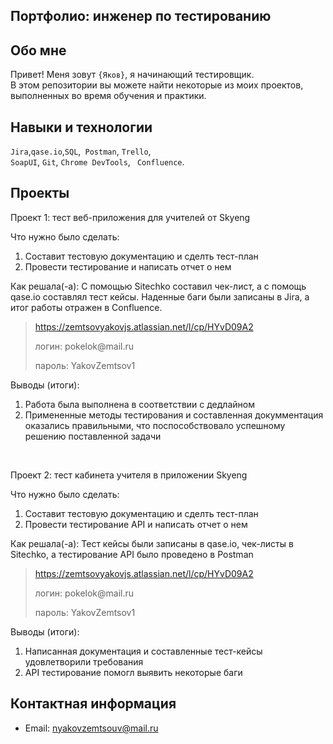 ## Портфолио: инженер по тестированию

## Обо мне 

Привет! Меня зовут ``{Яков}``, я начинающий тестировщик. <br>
В этом репозитории вы можете найти некоторые из моих проектов, выполненных во время обучения и практики.
<br>

## Навыки и технологии
``Jira``,``qase.io``,``SQL``,`` Postman``, ``Trello``, <br>
``SoapUI``, ``Git``, ``Chrome DevTools``, `` Confluence``.




## Проекты

<p> Проект 1: тест веб-приложения для учителей от Skyeng</p>
<p>Что нужно было сделать:<p>
<ol>
  <li>Составит тестовую документацию и сделть тест-план</li>
  <li>Провести тестирование и написать отчет о нем</li>
</ol>

<p>Как решала(-а): С помощью Sitechko составил чек-лист, а с помощь qase.io составлял тест кейсы. Наденные баги были записаны в Jira, а итог работы отражен в Confluence.<p>

> https://zemtsovyakovjs.atlassian.net/l/cp/HYvD09A2
> <p> логин: pokelok@mail.ru </p>
> <p> пароль: YakovZemtsov1 </p>
 
 <p>Выводы (итоги):<p>
<ol>
  <li> Работа была выполнена в соответствии с дедлайном</li>
  <li> Примененные методы тестирования и составленная докумментация оказались правильными, что поспособствовало успешному решению поставленной задачи</li>
</ol>


<br> 

<p> Проект 2: тест кабинета учителя в приложении Skyeng</p>
<p>Что нужно было сделать:<p>
<ol>
  <li>Составит тестовую документацию и сделть тест-план</li>
  <li>Провести тестирование API и написать отчет о нем</li>
</ol>

<p>Как решала(-а): Тест кейсы были записаны в qase.io, чек-листы в Sitechko, а тестирование API было проведено в Postman<p>

>  https://zemtsovyakovjs.atlassian.net/l/cp/HYvD09A2
 > <p> логин: pokelok@mail.ru </p>
> <p> пароль: YakovZemtsov1 </p>
 
 <p>Выводы (итоги):<p>
<ol>
  <li> Написанная документация и составленные тест-кейсы удовлетворили требования</li>
  <li>API тестирование помогл выявить некоторые баги</li>
</ol>



## Контактная информация
- Email: nyakovzemtsouv@mail.ru
